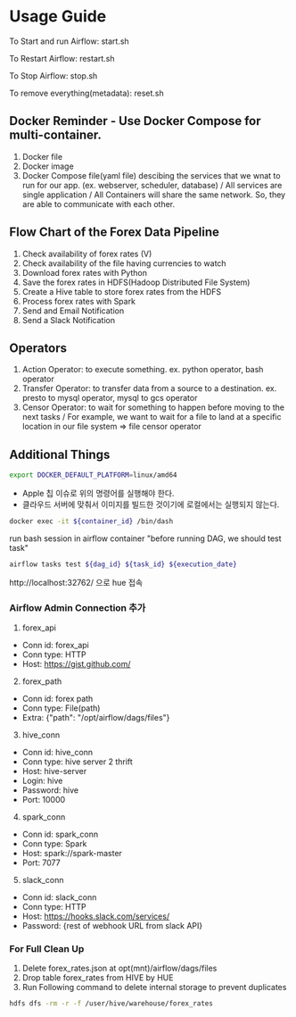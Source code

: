 # Usage Guide

To Start and run Airflow: start.sh

To Restart Airflow: restart.sh

To Stop Airflow: stop.sh

To remove everything(metadata): reset.sh

## Docker Reminder - Use Docker Compose for multi-container.

1. Docker file
2. Docker image
3. Docker Compose file(yaml file) descibing the services that we wnat to run for our app. (ex. webserver, scheduler, database)
   / All services are single application / All Containers will share the same network. So, they are able to communicate with each other.

## Flow Chart of the Forex Data Pipeline

1. Check availability of forex rates (V)
2. Check availability of the file having currencies to watch
3. Download forex rates with Python
4. Save the forex rates in HDFS(Hadoop Distributed File System)
5. Create a Hive table to store forex rates from the HDFS
6. Process forex rates with Spark
7. Send and Email Notification
8. Send a Slack Notification

## Operators

1. Action Operator: to execute something. ex. python operator, bash operator
2. Transfer Operator: to transfer data from a source to a destination. ex. presto to mysql operator, mysql to gcs operator
3. Censor Operator: to wait for something to happen before moving to the next tasks / For example, we want to wait for a file to land at a specific location in our file system => file censor operator

## Additional Things

```bash
export DOCKER_DEFAULT_PLATFORM=linux/amd64
```

- Apple 칩 이슈로 위의 명령어를 실행해야 한다.
- 클라우드 서버에 맞춰서 이미지를 빌드한 것이기에 로컬에서는 실행되지 않는다.

```bash
docker exec -it ${container_id} /bin/dash
```

run bash session in airflow container
"before running DAG, we should test task"

```bash
airflow tasks test ${dag_id} ${task_id} ${execution_date}
```

http://localhost:32762/ 으로 hue 접속

### Airflow Admin Connection 추가

1. forex_api

- Conn id: forex_api
- Conn type: HTTP
- Host: https://gist.github.com/

2. forex_path

- Conn id: forex path
- Conn type: File(path)
- Extra: {"path": "/opt/airflow/dags/files"}

3. hive_conn

- Conn id: hive_conn
- Conn type: hive server 2 thrift
- Host: hive-server
- Login: hive
- Password: hive
- Port: 10000

4. spark_conn

- Conn id: spark_conn
- Conn type: Spark
- Host: spark://spark-master
- Port: 7077

5. slack_conn

- Conn id: slack_conn
- Conn type: HTTP
- Host: https://hooks.slack.com/services/
- Password: {rest of webhook URL from slack API}

### For Full Clean Up

1. Delete forex_rates.json at opt(mnt)/airflow/dags/files
2. Drop table forex_rates from HIVE by HUE
3. Run Following command to delete internal storage to prevent duplicates

```bash
hdfs dfs -rm -r -f /user/hive/warehouse/forex_rates
```
